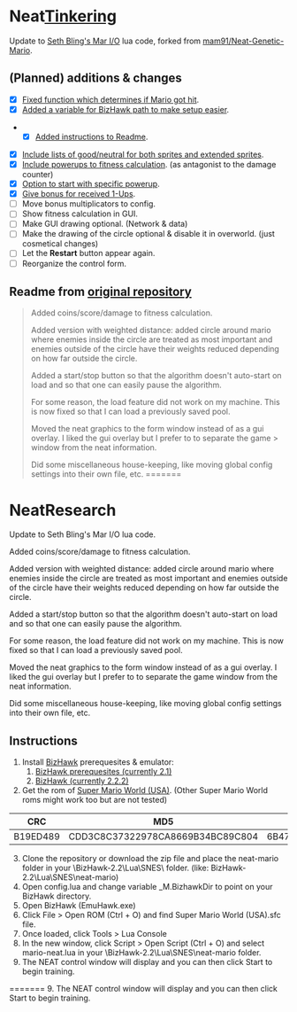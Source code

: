 # Neat[Tinkering]
Update to [Seth Bling's Mar I/O][1] lua code, forked from [mam91/Neat-Genetic-Mario][2].

## (Planned) additions & changes ##
* [x] [Fixed function which determines if Mario got hit].
* [x] [Added a variable for BizHawk path to make setup easier].
* * [x] [Added instructions to Readme][Readme#1].
* [x] [Include lists of good/neutral for both sprites and extended sprites].
* [x] [Include powerups to fitness calculation]. (as antagonist to the damage counter)
* [x] [Option to start with specific powerup].
* [x] [Give bonus for received 1-Ups].
* [ ] Move bonus multiplicators to config.
* [ ] Show fitness calculation in GUI.
* [ ] Make GUI drawing optional. (Network & data)
* [ ] Make the drawing of the circle optional & disable it in overworld. (just cosmetical changes)
* [ ] Let the **Restart** button appear again.
* [ ] Reorganize the control form.

## Readme from [original repository][2]
> Added coins/score/damage to fitness calculation.
>
> Added version with weighted distance: added circle around mario where enemies inside the circle are treated as most important and enemies 
> outside of the circle have their weights reduced depending on how far outside the circle.
>
> Added a start/stop button so that the algorithm doesn't auto-start on load and so that one can easily pause the algorithm.
>
> For some reason, the load feature did not work on my machine.  This is now fixed so that I can load a previously saved pool.
>
> Moved the neat graphics to the form window instead of as a gui overlay.  I liked the gui overlay but I prefer to to separate the game > window from the neat information.
>
> Did some miscellaneous house-keeping, like moving global config settings into their own file, etc.
=======
# NeatResearch

Update to Seth Bling's Mar I/O lua code.  

Added coins/score/damage to fitness calculation.

Added version with weighted distance: added circle around mario where enemies inside the circle are treated as most important and enemies outside of the circle have their weights reduced depending on how far outside the circle.

Added a start/stop button so that the algorithm doesn't auto-start on load and so that one can easily pause the algorithm.

For some reason, the load feature did not work on my machine.  This is now fixed so that I can load a previously saved pool.

Moved the neat graphics to the form window instead of as a gui overlay.  I liked the gui overlay but I prefer to to separate the game window from the neat information.

Did some miscellaneous house-keeping, like moving global config settings into their own file, etc.


## Instructions
1. Install [BizHawk](https://github.com/TASVideos/BizHawk) prerequesites & emulator:
   1. [BizHawk prerequesites (currently 2.1)](https://github.com/TASVideos/BizHawk-Prereqs/releases)
   2. [BizHawk (currently 2.2.2)](https://github.com/TASVideos/BizHawk/releases)
2. Get the rom of [Super Mario World (USA)](https://www.google.de/search?q=Super+Mario+World+(USA).sfc). (Other Super Mario World roms might work too but are not tested)

CRC | MD5 | SHA1
------------- | ------------- | -------------
B19ED489 | CDD3C8C37322978CA8669B34BC89C804 | 6B47BB75D16514B6A476AA0C73A683A2A4C18765
3. Clone the repository or download the zip file and place the neat-mario folder in your \BizHawk-2.2\Lua\SNES\ folder. (like: BizHawk-2.2\Lua\SNES\neat-mario)
4. Open config.lua and change variable _M.BizhawkDir to point on your BizHawk directory.
5. Open BizHawk (EmuHawk.exe)
6. Click File > Open ROM (Ctrl + O) and find Super Mario World (USA).sfc file. 
7. Once loaded, click Tools > Lua Console
8. In the new window, click Script > Open Script (Ctrl + O) and select mario-neat.lua in your \BizHawk-2.2\Lua\SNES\neat-mario folder.
9. The NEAT control window will display and you can then click Start to begin training.

[1]:https://github.com/wts42/Neat-Genetic-Mario/wiki/MarI-O
[2]:https://github.com/mam91/Neat-Genetic-Mario
[Fixed function which determines if Mario got hit]:https://github.com/mam91/Neat-Genetic-Mario/commit/d5ec3aaded533f1c5061e144e6c3b250d6f63e28
[Added a variable for BizHawk path to make setup easier]:https://github.com/wts42/Neat-Genetic-Mario/commit/9c920eb34be55a69c751cf5e725516a1ab2c6205
[Readme#1]:https://github.com/wts42/Neat-Genetic-Mario/commit/7b87f31eda57beced08bd360c4ec620c17375e8c
[Include lists of good/neutral for both sprites and extended sprites]:https://github.com/wts42/Neat-Genetic-Mario/commit/95179cf7b655daca9586980c1248cd0027131330
[Include powerups to fitness calculation]:https://github.com/wts42/Neat-Genetic-Mario/pull/3
[Option to start with specific powerup]:https://github.com/wts42/Neat-Genetic-Mario/pull/3
[Give bonus for received 1-Ups]:https://github.com/wts42/Neat-Genetic-Mario/pull/3
[BizHawk]:https://github.com/TASVideos/BizHawk
[BizHawk prerequesites]:https://github.com/TASVideos/BizHawk-Prereqs/releases
[BizHawk binaries]:https://github.com/TASVideos/BizHawk/releases
[Super Mario World (USA)]:https://www.google.de/search?q=Super+Mario+World+(USA).sfc

[Tinkering]:http://togelius.blogspot.de/2016/04/the-differences-between-tinkering-and.html
=======
9. The NEAT control window will display and you can then click Start to begin training.
